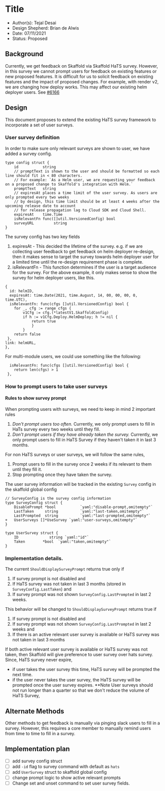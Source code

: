 # Title

* Author(s): Tejal Desai
* Design Shepherd: Brian de Alwis
* Date: 07/11/2021
* Status: Proposed

## Background

Currently, we get feedback on Skaffold via Skaffold HaTS survey. 
However, in this survey we cannot prompt users for feedback on existing features or new proposed features. 
It is difficult for us to solicit feedback on existing features and the impact of proposed changes.
For example, with render v2, we are changing how deploy works. This may affect our existing helm deployer users. 
See [#6166](https://github.com/GoogleContainerTools/skaffold/issues/6166)

## Design

This document proposes to extend the existing HaTS survey framework to incorporate a set of user surveys.

### User survey definition
In order to make sure only relevant surveys are shown to user, we have added a survey config.
```
type config struct {
	id           string
	// promptText is shown to the user and should be formatted so each line should fit in < 80 characters.
	// For example: `As a Helm user, we are requesting your feedback on a proposed change to Skaffold's integration with Helm.`
	promptText   string
	// expiresAt places a time limit of the user survey. As users are only prompted every two weeks
	// by design, this time limit should be at least 4 weeks after the upcoming release date to account
	// for release propagation lag to Cloud SDK and Cloud Shell.
	expiresAt    time.Time
	isRelevantFn func([]util.VersionedConfig) bool
	surveyURL         string
}

```
The survey config has two key fields
1) expiresAt - This decided the lifetime of the survey. e.g. if we are collecting user feedback to get feedback on helm deployer re-design, then it makes sense to target the survey towards helm deployer user for a limited time until the re-design requirement phase is complete.
2) isRelevantFn - This function determines if the user is a target audience for the survey. For the above example, it only makes sense to show the survey for helm deployer users, like this.
```
{
  id: helmID,
  expiresAt: time.Date(2021, time.August, 14, 00, 00, 00, 0, time.UTC),
  isRelevantFn: func(cfgs []util.VersionedConfig) bool {
	for _, cfg := range cfgs {
		v1Cfg := cfg.(*latestV1.SkaffoldConfig)
		if h := v1Cfg.Deploy.HelmDeploy; h != nil {
			return true
	        }
        }
	return false
 },
link: helmURL,
},

```
For multi-module users, we could use something like the following:
```
  isRelevantFn: func(cfgs []util.VersionedConfig) bool {
	return len(cfgs) > 1
 },
```

### How to prompt users to take user surveys

#### Rules to show survey prompt
When prompting users with surveys, we need to keep in mind 2 important rules
1) *Don't prompt users too often.*
   Currently, we only prompt users to fill in HaTs survey every two weeks until they fill.
2) *Don't prompt users if they have already taken the survey.*
   Currently, we only prompt users to fill in HaTS Survey if they haven't taken it in last 3 months.

For non HaTS surveys or user surveys, we will follow the same rules,
1) Prompt users to fill in the survey once 2 weeks if its relevant to them until they fill it.
2) Stop prompting once they have taken the survey.

The user survey information will be tracked in the existing `Survey` config in the skaffold global config
```
// SurveyConfig is the survey config information
type SurveyConfig struct {
	DisablePrompt *bool           `yaml:"disable-prompt,omitempty"`
	LastTaken     string          `yaml:"last-taken,omitempty"`
	LastPrompted  string          `yaml:"last-prompted,omitempty"`
+	UserSurveys []*UseSurvey `yaml:"user-surveys,omitempty"`
}

type UserSurvey struct {
	ID              string `yaml:"id"`
	Taken        *bool  `yaml:"taken,omitempty"`
}
```


### Implementation details.
The current `ShouldDisplaySurveyPrompt` returns true only if
1) If survey prompt is not disabled and
2) If HaTS survey was not taken in last 3 months (stored in  `SurveyConfig.LastTaken`) and
3) If survey prompt was not shown `SurveyConfig.LastPrompted` in last 2 weeks.

This behavior will be changed to `ShouldDisplaySurveyPrompt` returns true if
1) If survey prompt is not disabled and
2)  If survey prompt was not shown `SurveyConfig.LastPrompted` in last 2 weeks and
3) If there is an active relevant user survey is available or HaTS survey was not taken in last 3 months

If both active relevant user survey is available or HaTS survey was not taken, then Skaffold will give preference to user survey over hats survey.
Since, HaTS survey never expire,
- if user takes the user survey this time, HaTS survey will be prompted the next time.
-  if the user never takes the user survey, the HaTS survey will be prompted once the user survey expires.
   **Note User surveys should not run longer than a quarter so that we don't reduce the volume of HaTS Survey,

## Alternate Methods
Other methods to get feedback is manually via pinging slack users to fill in a survey.
However, this requires a core member to manually remind users from time to time to fill in a survey.


## Implementation plan
- [ ] add survey config struct
- [ ] add `-id` flag to survey command with default as `hats`
- [ ] add `UserSurvey` struct to skaffold global config
- [ ] change prompt logic to show active relevant prompts
- [ ] Change set and unset command to set user survey fields.
